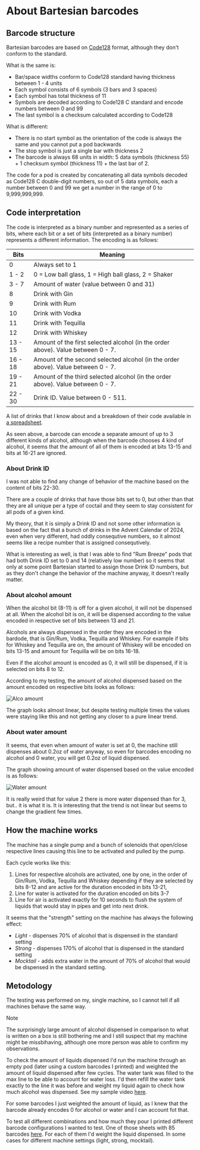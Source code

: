 # About Bartesian barcodes

## Barcode structure

Bartesian barcodes are based on [Code128](https://en.wikipedia.org/wiki/Code_128) format, although they don't conform to the standard.

What is the same is:
* Bar/space widths conform to Code128 standard having thickness between 1 - 4 units
* Each symbol consists of 6 symbols (3 bars and 3 spaces)
* Each symbol has total thickness of 11
* Symbols are decoded according to Code128 C standard and encode numbers between 0 and 99
* The last symbol is a checksum calculated according to Code128

What is different:
* There is no start symbol as the orientation of the code is always the same and you cannot put a pod backwards
* The stop symbol is just a single bar with thickness 2
* The barcode is always 68 units in width: 5 data symbols (thickness 55) + 1 checksum symbol (thickness 11) + the last bar of 2.

The code for a pod is created by concatenating all data symbols decoded as Code128 C double-digit numbers, so out of 5 data symbols, each a number between 0 and 99 we get a number in the range of 0 to 9,999,999,999.

## Code interpretation

The code is interpreted as a binary number and represented as a series of bits, where each bit or a set of bits (interpreted as a binary number) represents a different information. The encoding is as follows:

| Bits | Meaning |
|------|---------|
| 0    | Always set to 1 |
| 1 - 2  | 0 = Low ball glass, 1 = High ball glass, 2 = Shaker |
| 3 - 7 | Amount of water (value between 0 and 31) |
| 8 | Drink with Gin |
| 9 | Drink with Rum |
| 10 | Drink with Vodka |
| 11 | Drink with Tequilla |
| 12 | Drink with Whiskey |
| 13 - 15 | Amount of the first selected alcohol (in the order above). Value between 0 - 7. |
| 16 - 18 | Amount of the second selected alcohol (in the order above). Value between 0 - 7. |
| 19 - 21 | Amount of the third selected alcohol (in the order above). Value between 0 - 7. |
| 22 - 30 | Drink ID. Value between 0 - 511. |

A list of drinks that I know about and a breakdown of their code available in [a spreadsheet](https://docs.google.com/spreadsheets/d/1Q9W_FA9sHv2oQAjTC1ddjxK-sF1B4wvLVJ0a20RjEbw/edit?usp=sharing).

As seen above, a barcode can encode a separate amount of up to 3 different kinds of alcohol, although when the barcode chooses 4 kind of alcohol, it seems that the amount of all of them is encoded at bits 13-15 and bits at 16-21 are ignored.

### About Drink ID

I was not able to find any change of behavior of the machine based on the content of bits 22-30.

There are a couple of drinks that have those bits set to 0, but other than that they are all unique per a type of coctail and they seem to stay consistent for all pods of a given kind.

My theory, that it is simply a Drink ID and not some other information is based on the fact that a bunch of drinks in the Advent Calendar of 2024, even when very different, had oddly consequtive numbers, so it almost seems like a recipe number that is assigned consequtively.

What is interesting as well, is that I was able to find "Rum Breeze" pods that had both Drink ID set to 0 and 14 (relatively low number) so it seems that only at some point Bartesian started to assign those Drink ID numbers, but as they don't change the behavior of the machine anyway, it doesn't really matter.

### About alcohol amount

When the alcohol bit (8-11) is off for a given alcohol, it will not be dispensed at all. When the alcohol bit is on, it will be dispensed according to the value encoded in respective set of bits between 13 and 21.

Alcohols are always dispensed in the order they are encoded in the bardode, that is Gin/Rum, Vodka, Tequilla and Whiskey. For example if bits for Whiskey and Tequilla are on, the amount of Whiskey will be encoded on bits 13-15 and amount for Tequilla will be on bits 16-18.

Even if the alcohol amount is encoded as 0, it will still be dispensed, if it is selected on bits 8 to 12.

According to my testing, the amount of alcohol dispensed based on the amount encoded on respective bits looks as follows:

![Alco amount](https://docs.google.com/spreadsheets/d/e/2PACX-1vRodSRUaVwdZWtSMMX9A1C2gBj7r3dJI0NP5Gc46JSE01ab9HSUEPO5t1H615Til952f0e60So0YkoZ/pubchart?oid=666733269&format=image)

The graph looks almost linear, but despite testing multiple times the values were staying like this and not getting any closer to a pure linear trend.

### About water amount

It seems, that even when amount of water is set at 0, the machine still dispenses about 0.2oz of water anyway, so even for barcodes encoding no alcohol and 0 water, you will get 0.2oz of liquid dispensed.

The graph showing amount of water dispensed based on the value encoded is as follows:

![Water amount](https://docs.google.com/spreadsheets/d/e/2PACX-1vRodSRUaVwdZWtSMMX9A1C2gBj7r3dJI0NP5Gc46JSE01ab9HSUEPO5t1H615Til952f0e60So0YkoZ/pubchart?oid=1827687697&format=image)

It is really weird that for value 2 there is more water dispensed than for 3, but.. it is what it is. It is interesting that the trend is not linear but seems to change the gradient few times.

## How the machine works

The machine has a single pump and a bunch of solenoids that open/close respective lines causing this line to be activated and pulled by the pump.

Each cycle works like this:

1. Lines for respective alcohols are activated, one by one, in the order of Gin/Rum, Vodka, Tequilla and Whiskey depending if they are selected by bits 8-12 and are active for the duration encoded in bits 13-21,
2. Line for water is activated for the duration encoded on bits 3-7
3. Line for air is activated exactly for 10 seconds to flush the system of liquids that would stay in pipes and get into next drink.

It seems that the "strength" setting on the machine has always the following effect:
* _Light_ - dispenses 70% of alcohol that is dispensed in the standard setting
* _Strong_ - dispenses 170% of alcohol that is dispensed in the standard setting
* _Mocktail_ - adds extra water in the amount of 70% of alcohol that would be dispensed in the standard setting.

## Metodology

The testing was performed on my, single machine, so I cannot tell if all machines behave the same way.

> [!NOTE]
> The surprisingly large amount of alcohol dispensed in comparison to what is written on a box is still bothering me and I still suspect that my machine might be missbihaving, although one more person was able to confirm my observations.

To check the amount of liquids dispensed I'd run the machine through an empty pod (later using a custom barcodes I printed) and weighted the amount of liquid dispensed after few cycles. The water tank was filled to the max line to be able to account for water loss. I'd then refill the water tank exactly to the line it was before and weight my liquid again to check how much alcohol was dispensed. See my sample video [here](https://youtu.be/oueRorEYBjE).

For some barcodes I just weighted the amount of liquid, as I knew that the barcode already encodes 0 for alcohol or water and I can account fot that.

To test all different combinations and how much they pour I printed different barcode configurations I wanted to test. One of those sheets with 85 barcodes [here](https://drive.google.com/file/d/1mV0Sse8WH4wEWm_hdy49QXIDL6aOf4BS/view?usp=sharing). For each of them I'd weight the liquid dispensed. In some cases for different machine settings (light, strong, mocktail).
